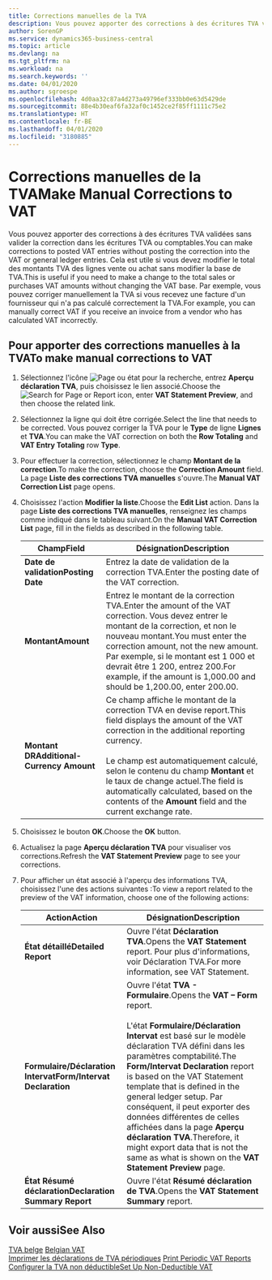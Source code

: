 ```yaml
---
title: Corrections manuelles de la TVA
description: Vous pouvez apporter des corrections à des écritures TVA validées sans valider la correction dans les écritures TVA ou comptables. Cela est utile si vous devez modifier le total des montants TVA des lignes vente ou achat sans modifier la base de TVA. Par exemple, vous pouvez corriger manuellement la TVA si vous recevez une facture d'un fournisseur qui n'a pas calculé correctement la TVA.
author: SorenGP
ms.service: dynamics365-business-central
ms.topic: article
ms.devlang: na
ms.tgt_pltfrm: na
ms.workload: na
ms.search.keywords: ''
ms.date: 04/01/2020
ms.author: sgroespe
ms.openlocfilehash: 4d0aa32c87a4d273a49796ef333bb0e63d5429de
ms.sourcegitcommit: 88e4b30eaf6fa32af0c1452ce2f85ff1111c75e2
ms.translationtype: HT
ms.contentlocale: fr-BE
ms.lasthandoff: 04/01/2020
ms.locfileid: "3180885"
---
```

# <a name="make-manual-corrections-to-vat"></a><span data-ttu-id="34fb5-105">Corrections manuelles de la TVA</span><span class="sxs-lookup"><span data-stu-id="34fb5-105">Make Manual Corrections to VAT</span></span>
<span data-ttu-id="34fb5-106">Vous pouvez apporter des corrections à des écritures TVA validées sans valider la correction dans les écritures TVA ou comptables.</span><span class="sxs-lookup"><span data-stu-id="34fb5-106">You can make corrections to posted VAT entries without posting the correction into the VAT or general ledger entries.</span></span> <span data-ttu-id="34fb5-107">Cela est utile si vous devez modifier le total des montants TVA des lignes vente ou achat sans modifier la base de TVA.</span><span class="sxs-lookup"><span data-stu-id="34fb5-107">This is useful if you need to make a change to the total sales or purchases VAT amounts without changing the VAT base.</span></span> <span data-ttu-id="34fb5-108">Par exemple, vous pouvez corriger manuellement la TVA si vous recevez une facture d'un fournisseur qui n'a pas calculé correctement la TVA.</span><span class="sxs-lookup"><span data-stu-id="34fb5-108">For example, you can manually correct VAT if you receive an invoice from a vendor who has calculated VAT incorrectly.</span></span>  

## <a name="to-make-manual-corrections-to-vat"></a><span data-ttu-id="34fb5-109">Pour apporter des corrections manuelles à la TVA</span><span class="sxs-lookup"><span data-stu-id="34fb5-109">To make manual corrections to VAT</span></span>  

1.  <span data-ttu-id="34fb5-110">Sélectionnez l'icône ![Page ou état pour la recherche](../../media/ui-search/search_small.png "Icône Page ou état pour la recherche"), entrez **Aperçu déclaration TVA**, puis choisissez le lien associé.</span><span class="sxs-lookup"><span data-stu-id="34fb5-110">Choose the ![Search for Page or Report](../../media/ui-search/search_small.png "Search for Page or Report icon") icon, enter **VAT Statement Preview**, and then choose the related link.</span></span>  
2.  <span data-ttu-id="34fb5-111">Sélectionnez la ligne qui doit être corrigée.</span><span class="sxs-lookup"><span data-stu-id="34fb5-111">Select the line that needs to be corrected.</span></span> <span data-ttu-id="34fb5-112">Vous pouvez corriger la TVA pour le **Type** de ligne **Lignes** et **TVA**.</span><span class="sxs-lookup"><span data-stu-id="34fb5-112">You can make the VAT correction on both the **Row Totaling** and **VAT Entry Totaling** row **Type**.</span></span>  
3.  <span data-ttu-id="34fb5-113">Pour effectuer la correction, sélectionnez le champ **Montant de la correction**.</span><span class="sxs-lookup"><span data-stu-id="34fb5-113">To make the correction, choose the **Correction Amount** field.</span></span> <span data-ttu-id="34fb5-114">La page **Liste des corrections TVA manuelles** s'ouvre.</span><span class="sxs-lookup"><span data-stu-id="34fb5-114">The **Manual VAT Correction List** page opens.</span></span>  
4.  <span data-ttu-id="34fb5-115">Choisissez l'action **Modifier la liste**.</span><span class="sxs-lookup"><span data-stu-id="34fb5-115">Choose the **Edit List** action.</span></span> <span data-ttu-id="34fb5-116">Dans la page **Liste des corrections TVA manuelles**, renseignez les champs comme indiqué dans le tableau suivant.</span><span class="sxs-lookup"><span data-stu-id="34fb5-116">On the **Manual VAT Correction List** page, fill in the fields as described in the following table.</span></span>  

    |<span data-ttu-id="34fb5-117">Champ</span><span class="sxs-lookup"><span data-stu-id="34fb5-117">Field</span></span>|<span data-ttu-id="34fb5-118">Désignation</span><span class="sxs-lookup"><span data-stu-id="34fb5-118">Description</span></span>|  
    |---------------------------------|---------------------------------------|  
    |<span data-ttu-id="34fb5-119">**Date de validation**</span><span class="sxs-lookup"><span data-stu-id="34fb5-119">**Posting Date**</span></span>|<span data-ttu-id="34fb5-120">Entrez la date de validation de la correction TVA.</span><span class="sxs-lookup"><span data-stu-id="34fb5-120">Enter the posting date of the VAT correction.</span></span>|  
    |<span data-ttu-id="34fb5-121">**Montant**</span><span class="sxs-lookup"><span data-stu-id="34fb5-121">**Amount**</span></span>|<span data-ttu-id="34fb5-122">Entrez le montant de la correction TVA.</span><span class="sxs-lookup"><span data-stu-id="34fb5-122">Enter the amount of the VAT correction.</span></span> <span data-ttu-id="34fb5-123">Vous devez entrer le montant de la correction, et non le nouveau montant.</span><span class="sxs-lookup"><span data-stu-id="34fb5-123">You must enter the correction amount, not the new amount.</span></span> <span data-ttu-id="34fb5-124">Par exemple, si le montant est 1 000 et devrait être 1 200, entrez 200.</span><span class="sxs-lookup"><span data-stu-id="34fb5-124">For example, if the amount is 1,000.00 and should be 1,200.00, enter 200.00.</span></span>|  
    |<span data-ttu-id="34fb5-125">**Montant DR**</span><span class="sxs-lookup"><span data-stu-id="34fb5-125">**Additional-Currency Amount**</span></span>|<span data-ttu-id="34fb5-126">Ce champ affiche le montant de la correction TVA en devise report.</span><span class="sxs-lookup"><span data-stu-id="34fb5-126">This field displays the amount of the VAT correction in the additional reporting currency.</span></span><br /><br /> <span data-ttu-id="34fb5-127">Le champ est automatiquement calculé, selon le contenu du champ **Montant** et le taux de change actuel.</span><span class="sxs-lookup"><span data-stu-id="34fb5-127">The field is automatically calculated, based on the contents of the **Amount** field and the current exchange rate.</span></span>|  

5.  <span data-ttu-id="34fb5-128">Choisissez le bouton **OK**.</span><span class="sxs-lookup"><span data-stu-id="34fb5-128">Choose the **OK** button.</span></span>  
6.  <span data-ttu-id="34fb5-129">Actualisez la page **Aperçu déclaration TVA** pour visualiser vos corrections.</span><span class="sxs-lookup"><span data-stu-id="34fb5-129">Refresh the **VAT Statement Preview** page to see your corrections.</span></span>  
7.  <span data-ttu-id="34fb5-130">Pour afficher un état associé à l'aperçu des informations TVA, choisissez l'une des actions suivantes :</span><span class="sxs-lookup"><span data-stu-id="34fb5-130">To view a report related to the preview of the VAT information, choose one of the following actions:</span></span>  

    |<span data-ttu-id="34fb5-131">Action</span><span class="sxs-lookup"><span data-stu-id="34fb5-131">Action</span></span>|<span data-ttu-id="34fb5-132">Désignation</span><span class="sxs-lookup"><span data-stu-id="34fb5-132">Description</span></span>|  
    |------------|---------------------------------------|  
    |<span data-ttu-id="34fb5-133">**État détaillé**</span><span class="sxs-lookup"><span data-stu-id="34fb5-133">**Detailed Report**</span></span>|<span data-ttu-id="34fb5-134">Ouvre l'état **Déclaration TVA**.</span><span class="sxs-lookup"><span data-stu-id="34fb5-134">Opens the **VAT Statement** report.</span></span> <span data-ttu-id="34fb5-135">Pour plus d'informations, voir Déclaration TVA.</span><span class="sxs-lookup"><span data-stu-id="34fb5-135">For more information, see VAT Statement.</span></span>|  
    |<span data-ttu-id="34fb5-136">**Formulaire/Déclaration Intervat**</span><span class="sxs-lookup"><span data-stu-id="34fb5-136">**Form/Intervat Declaration**</span></span>|<span data-ttu-id="34fb5-137">Ouvre l'état **TVA - Formulaire**.</span><span class="sxs-lookup"><span data-stu-id="34fb5-137">Opens the **VAT – Form** report.</span></span><br /><br /> <span data-ttu-id="34fb5-138">L'état **Formulaire/Déclaration Intervat** est basé sur le modèle déclaration TVA défini dans les paramètres comptabilité.</span><span class="sxs-lookup"><span data-stu-id="34fb5-138">The **Form/Intervat Declaration** report is based on the VAT Statement template that is defined in the general ledger setup.</span></span> <span data-ttu-id="34fb5-139">Par conséquent, il peut exporter des données différentes de celles affichées dans la page **Aperçu déclaration TVA**.</span><span class="sxs-lookup"><span data-stu-id="34fb5-139">Therefore, it might export data that is not the same as what is shown on the **VAT Statement Preview** page.</span></span>|  
    |<span data-ttu-id="34fb5-140">**État Résumé déclaration**</span><span class="sxs-lookup"><span data-stu-id="34fb5-140">**Declaration Summary Report**</span></span>|<span data-ttu-id="34fb5-141">Ouvre l'état **Résumé déclaration de TVA**.</span><span class="sxs-lookup"><span data-stu-id="34fb5-141">Opens the **VAT Statement Summary** report.</span></span>|  

## <a name="see-also"></a><span data-ttu-id="34fb5-142">Voir aussi</span><span class="sxs-lookup"><span data-stu-id="34fb5-142">See Also</span></span>  
 <span data-ttu-id="34fb5-143">[TVA belge](belgian-vat.md) </span><span class="sxs-lookup"><span data-stu-id="34fb5-143">[Belgian VAT](belgian-vat.md) </span></span>  
 <span data-ttu-id="34fb5-144">[Imprimer les déclarations de TVA périodiques](how-to-print-periodic-vat-reports.md) </span><span class="sxs-lookup"><span data-stu-id="34fb5-144">[Print Periodic VAT Reports](how-to-print-periodic-vat-reports.md) </span></span>  
 [<span data-ttu-id="34fb5-145">Configurer la TVA non déductible</span><span class="sxs-lookup"><span data-stu-id="34fb5-145">Set Up Non-Deductible VAT</span></span>](how-to-set-up-non-deductible-vat.md)
